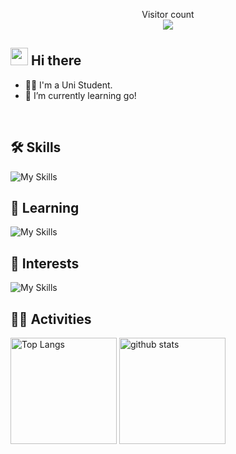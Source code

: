 <!--
**TakuyaArai6I20VV/TakuyaArai6I20VV** is a ✨ _special_ ✨ repository because its `README.md` (this file) appears on your GitHub profile.
<!-- 1. GitHub usernameを変更 -->
<p align="center"> 
  Visitor count<br>
  <img src="https://profile-counter.glitch.me/TakuyaArai6I20VV/count.svg" />
</p>

<!-- 2. プロフィールや連絡先を変更 -->
## <img src="https://media.giphy.com/media/hvRJCLFzcasrR4ia7z/giphy.gif" width="28"> Hi there

- 🧑‍💻 I'm a Uni Student.
- 🌱 I’m currently learning go!
<br>

<!-- 3. 好きな技術スタックに変更 -->
<!-- ライトモート：theme=light, ダークモート：theme=dark -->
<!-- アイコンの選択肢一覧：https://arc.net/l/quote/zizyykfh -->
## 🛠️ Skills
![My Skills](https://go-skill-icons.vercel.app/api/icons?i=html,css,js,ts,react,next,figma,tailwind,materialui,python,firebase,supabase,git,github&theme=dark&perline=7)
<br>

## 🌱 Learning
![My Skills](https://go-skill-icons.vercel.app/api/icons?i=go,docker,ruby,rails,elixir,hono,terraform,githubactions&theme=dark&perline=7)
<br>

## 🎯 Interests
![My Skills](https://go-skill-icons.vercel.app/api/icons?i=bun,graphql,redis,kubernetes,ansible,aws,postman&theme=dark&perline=7)
<br>

<!-- 4. GitHub usernameを変更, 2箇所 -->
<!-- ライトモート：theme=light, ダークモート：theme=vue-dark  -->
## 🏃‍♀️ Activities
<div align="left"> 
  <img alt="Top Langs" height="170px" src="https://github-readme-stats.vercel.app/api?username=TakuyaArai6I20VV&theme=vue-dark&layout=compact" />
  <img alt="github stats" height="170px" src="https://github-readme-stats.vercel.app/api/top-langs/?username=TakuyaArai6I20VV&theme=vue-dark&layout=compact" />
</div>

